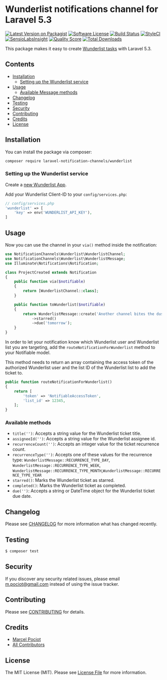 # Wunderlist notifications channel for Laravel 5.3

[![Latest Version on Packagist](https://img.shields.io/packagist/v/laravel-notification-channels/wunderlist.svg?style=flat-square)](https://packagist.org/packages/laravel-notification-channels/wunderlist)
[![Software License](https://img.shields.io/badge/license-MIT-brightgreen.svg?style=flat-square)](LICENSE.md)
[![Build Status](https://img.shields.io/travis/laravel-notification-channels/wunderlist/master.svg?style=flat-square)](https://travis-ci.org/laravel-notification-channels/wunderlist)
[![StyleCI](https://styleci.io/repos/65743131/shield)](https://styleci.io/repos/65743131)
[![SensioLabsInsight](https://img.shields.io/sensiolabs/i/11716c52-99b4-412b-b68c-b78e0f18f844.svg?style=flat-square)](https://insight.sensiolabs.com/projects/11716c52-99b4-412b-b68c-b78e0f18f844)
[![Quality Score](https://img.shields.io/scrutinizer/g/laravel-notification-channels/wunderlist.svg?style=flat-square)](https://scrutinizer-ci.com/g/laravel-notification-channels/wunderlist)
[![Total Downloads](https://img.shields.io/packagist/dt/laravel-notification-channels/wunderlist.svg?style=flat-square)](https://packagist.org/packages/laravel-notification-channels/wunderlist)

This package makes it easy to create [Wunderlist tasks](https://developers.wunderlist.com/) with Laravel 5.3.

## Contents

- [Installation](#installation)
    - [Setting up the Wunderlist service](#setting-up-the-wunderlist-service)
- [Usage](#usage)
	- [Available Message methods](#available-message-methods)
- [Changelog](#changelog)
- [Testing](#testing)
- [Security](#security)
- [Contributing](#contributing)
- [Credits](#credits)
- [License](#license)


## Installation

You can install the package via composer:

``` bash
composer require laravel-notification-channels/wunderlist
```

### Setting up the Wunderlist service

Create a [new Wunderlist App](https://developer.wunderlist.com/apps/new).

Add your Wunderlist Client-ID to your `config/services.php`:

```php
// config/services.php
'wunderlist' => [
    'key' => env('WUNDERLIST_API_KEY'),
]
```

## Usage

Now you can use the channel in your `via()` method inside the notification:

``` php
use NotificationChannels\Wunderlist\WunderlistChannel;
use NotificationChannels\Wunderlist\WunderlistMessage;
use Illuminate\Notifications\Notification;

class ProjectCreated extends Notification
{
    public function via($notifiable)
    {
        return [WunderlistChannel::class];
    }

    public function toWunderlist($notifiable)
    {
        return WunderlistMessage::create('Another channel bites the dust')
            ->starred()
            ->due('tomorrow');
    }
}
```

In order to let your notification know which Wunderlist user and Wunderlist list you are targeting, add the `routeNotificationForWunderlist` method to your Notifiable model.

This method needs to return an array containing the access token of the authorized Wunderlist user and the list ID of the Wunderlist list to add the ticket to.

```php
public function routeNotificationForWunderlist()
{
    return [
        'token' => 'NotifiableAccessToken',
        'list_id' => 12345,
    ];
}
```

### Available methods

- `title('')`: Accepts a string value for the Wunderlist ticket title.
- `assigneeId('')`: Accepts a string value for the Wunderlist assignee id.
- `recurrenceCount('')`: Accepts an integer value for the ticket recurrence count.
- `recurrenceType('')`: Accepts one of these values for the recurrence type: `WunderlistMessage::RECURRENCE_TYPE_DAY`, `WunderlistMessage::RECURRENCE_TYPE_WEEK`, `WunderlistMessage::RECURRENCE_TYPE_MONTH`,`WunderlistMessage::RECURRENCE_TYPE_YEAR`  
- `starred()`: Marks the Wunderlist ticket as starred.
- `completed()`: Marks the Wunderlist ticket as completed.
- `due('')`: Accepts a string or DateTime object for the Wunderlist ticket due date.


## Changelog

Please see [CHANGELOG](CHANGELOG.md) for more information what has changed recently.

## Testing

``` bash
$ composer test
```

## Security

If you discover any security related issues, please email m.pociot@gmail.com instead of using the issue tracker.

## Contributing

Please see [CONTRIBUTING](CONTRIBUTING.md) for details.

## Credits

- [Marcel Pociot](https://github.com/mpociot)
- [All Contributors](../../contributors)

## License

The MIT License (MIT). Please see [License File](LICENSE.md) for more information.
